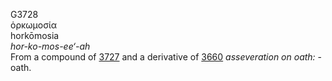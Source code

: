 G3728  
ὁρκωμοσία  
horkōmosia  
*hor-ko-mos-ee‘-ah*  
From a compound of [3727](g3727) and a derivative of [3660](g3660)
*asseveration* *on* *oath:* - oath.  
